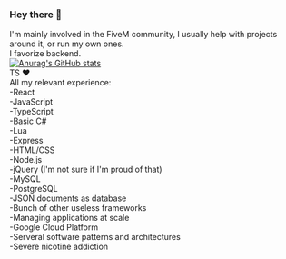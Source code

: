 ### Hey there 👋
I'm mainly involved in the FiveM community, I usually help with projects around it, or run my own ones. <br>
I favorize backend. <br>
[![Anurag's GitHub stats](https://github-readme-stats.vercel.app/api?username=LedAndris&count_private=true&show_icons=true&theme=radica)](https://github.com/anuraghazra/github-readme-stats) <br>
TS ❤ <br>
All my relevant experience: <br>
-React <br>
-JavaScript <br>
-TypeScript <br>
-Basic C# <br>
-Lua <br>
-Express <br>
-HTML/CSS <br>
-Node.js <br>
-jQuery (I'm not sure if I'm proud of that) <br>
-MySQL <br>
-PostgreSQL <br>
-JSON documents as database <br>
-Bunch of other useless frameworks <br>
-Managing applications at scale <br>
-Google Cloud Platform<br>
-Serveral software patterns and architectures<br>
-Severe nicotine addiction <br>

